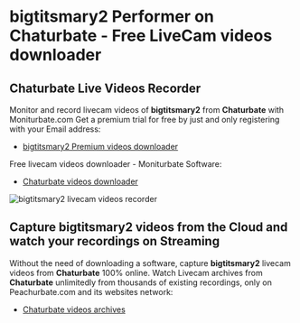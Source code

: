 # bigtitsmary2 Performer on Chaturbate - Free LiveCam videos downloader

## Chaturbate Live Videos Recorder

Monitor and record livecam videos of **bigtitsmary2** from **Chaturbate** with Moniturbate.com
Get a premium trial for free by just and only registering with your Email address:
* [bigtitsmary2 Premium videos downloader](https://moniturbate.com/request-demo-licence-key.html)

Free livecam videos downloader - Moniturbate Software:
* [Chaturbate videos downloader](https://moniturbate.com/moniturbate-download-software.html)

![bigtitsmary2 livecam videos recorder](https://peachurnet.com/templates/moniturbate-software.png)


## Capture bigtitsmary2 videos from the Cloud and watch your recordings on Streaming

Without the need of downloading a software, capture **bigtitsmary2** livecam videos from **Chaturbate** 100% online.
Watch Livecam archives from **Chaturbate** unlimitedly from thousands of existing recordings, only on Peachurbate.com and its websites network:
* [Chaturbate videos archives](https://peachurnet.com/)